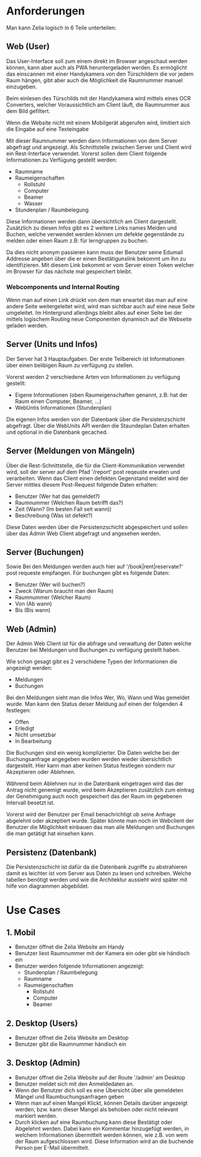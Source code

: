 # Anforderungen

Man kann Zelia logisch in 6 Teile unterteilen:

## Web (User)

Das User-Interface soll zum einem direkt im Browser angeschaut werden können, kann aber auch als PWA heruntergeladen werden. Es ermöglicht das einscannen mit einer Handykamera von den Türschildern die vor jedem Raum hängen, gibt aber auch die Möglichkeit die Raumnummer manuel einzugeben.

Beim einlesen des Türschilds mit der Handykamera wird mittels eines OCR Converters, welcher Voraussichtlich am Client läuft, die Raumnummer aus dem Bild gefiltert.

Wenn die Website nicht mit einem Mobilgerät abgerufen wird, limitiert sich die Eingabe auf eine Texteingabe

Mit dieser Raumnummer werden dann Informationen von dem Server abgefragt und angezeigt.
Als Schnittstelle zwischen Server und Client wird ein Rest-Interface verwendet.
Vorerst sollen dem Client folgende Informationen zu Verfügung gestellt werden:

-   Raumname
-   Raumeigenschaften
    -   Rollstuhl
    -   Computer
    -   Beamer
    -   Wasser
-   Stundenplan / Raumbelegung

Diese Informationen werden dann übersichtlich am Client dargestellt. Zusätzlich zu diesen Infos gibt es 2 weitere Links names Melden und Buchen, welche verwendet werden können um defekte gegenstände zu melden oder einen Raum z.B: für lerngruppen zu buchen.

Da dies nicht anonym passieren kann muss der Benutzer seine Edumail Addresse angeben über die er einen Bestätigunslink bekommt um ihn zu identifizieren. Mit diesem Link bekommt er vom Server einen Token welcher im Browser für das nächste mal gespeichert bleibt.

### Webcomponents und Internal Routing

Wenn man auf einen Link drückt von dem man erwartet das man auf eine andere Seite weitergeleitet wird, wird man sichtbar auch auf eine neue Seite umgeleitet. Im Hintergrund allerdings bleibt alles auf einer Seite bei der mittels logischem Routing neue Componenten dynamisch auf die Webseite geladen werden.

## Server (Units und Infos)

Der Server hat 3 Hauptaufgaben. Der erste Teilbereich ist Informationen über einen belibigen Raum zu verfügung zu stellen.

Vorerst werden 2 verschiedene Arten von Informationen zu verfügung gestellt:
- Eigene Informationen (oben Raumeigenschaften genannt, z.B: hat der Raum einen Computer, Beamer, ...)
- WebUntis Informationen (Stundenplan)

Die eigenen Infos werden von der Datenbank über die Persistenzschicht abgefragt. Über die WebUnits API werden die Staundeplan Daten erhalten und optional in die Datenbank gecached.

## Server (Meldungen von Mängeln)

Über die Rest-Schnittstelle, die für die Client-Kommunikation verwendet wird, soll der server auf dem Pfad '/report' post reqeuste erwaten und verarbeiten.
Wenn das Client einen defekten Gegenstand meldet wird der Server mittles diesem Post-Request folgende Daten erhalten:
- Benutzer      (Wer hat das gemeldet?)
- Raumnummer    (Welchen Raum betrifft das?)
- Zeit          (Wann? (Im besten Fall seit wann))
- Beschreibung  (Was ist defekt?)

Diese Daten werden über die Persistenzschicht abgespeichert und sollen über das Admin Web Client abgefragt und angesehen werden.

## Server (Buchungen)

Sowie Bei den Meldungen werden auch hier auf '/book|rent|reservate?' post requeste empfangen. Für buchungen gibt es folgende Daten: 
- Benutzer   (Wer will buchen?)
- Zweck      (Warum braucht man den Raum)
- Raumnummer (Welcher Raum)
- Von        (Ab wann)
- Bis        (Bis wann)

## Web (Admin)

Der Admin Web Client ist für die abfrage und verwaltung der Daten welche Benutzer bei Meldungen und Buchungen zu verfügung gestellt haben.

Wie schon gesagt gibt es 2 verschidene Typen der Informationen die angezeigt werden:
- Meldungen
- Buchungen

Bei den Meldungen sieht man die Infos Wer, Wo, Wann und Was gemeldet wurde. Man kann den Status deiser Meldung auf einen der folgenden 4 festlegen: 
- Offen
- Erledigt
- Nicht umsetzbar
- In Bearbeitung

Die Buchungen sind ein wenig komplizierter. Die Daten welche bei der Buchungsanfrage angegeben wurden werden wieder übersichtlich dargestellt. Hier kann man aber keinen Status festlegen sondern nur Akzeptieren oder Ablehnen.

Während beim Ablehnen nur in die Datenbank eingetragen wird das der Antrag nicht genemigt wurde, wird beim Akzeptieren zusätzlich zum eintrag der Genehmigung auch noch gespeichert das der Raum im gegebenen Intervall besetzt ist.

Vorerst wird der Benutzer per Email benachrichtigt ob seine Anfrage abgelehnt oder akzeptiert wurde. Später könnte man noch im Webclient der Benutzer die Möglichkeit einbauen das man alle Meldungen und Buchungen die man getätigt hat einsehen kann.

## Persistenz (Datenbank)

Die Persistenzschicht ist dafür da die Datenbank zugriffe zu abstrahieren damit es leichter ist vom Server aus Daten zu lesen und schreiben. 
Welche tabellen benötigt werden und wie die Architektur aussieht wird später mit hilfe von diagrammen abgebildet.

# Use Cases

## 1. Mobil

-   Benutzer öffnet die Zelia Website am Handy
-   Benutzer liest Raumnummer mit der Kamera ein oder gibt sie händisch ein
-   Benutzer werden folgende Informationen angezeigt:
    -   Stundenplan / Raumbelegung
    -   Raumname
    -   Raumeigenschaften
        -   Rollstuhl
        -   Computer
        -   Beamer

## 2. Desktop (Users)

-   Benutzer öffnet die Zelia Website am Desktop
-   Benutzer gibt die Raumnummer händisch ein

## 3. Desktop (Admin)

-   Benutzer öffnet die Zelia Website auf der Route '/admin' am Desktop
-   Benutzer meldet sich mit den Anmeldedaten an.
-   Wenn der Benutzer dich soll es eine Übersicht über alle gemeldeten Mängel und Raumbuchungsanfragen geben
-   Wenn man auf einen Mangel Klickt, können Details darüber angezeigt werden, bzw. kann dieser Mangel als behoben oder nicht relevant markiert werden.
-   Durch klicken auf eine Raumbuchung kann diese Bestätigt oder Abgelehnt werden. Dabei kann ein Kommentar hinzugefügt werden, in welchem Informationen übermittelt werden können, wie z.B. von wem der Raum aufgeschlossen wird. Diese Information wird an die buchende Person per E-Mail übermittelt.
